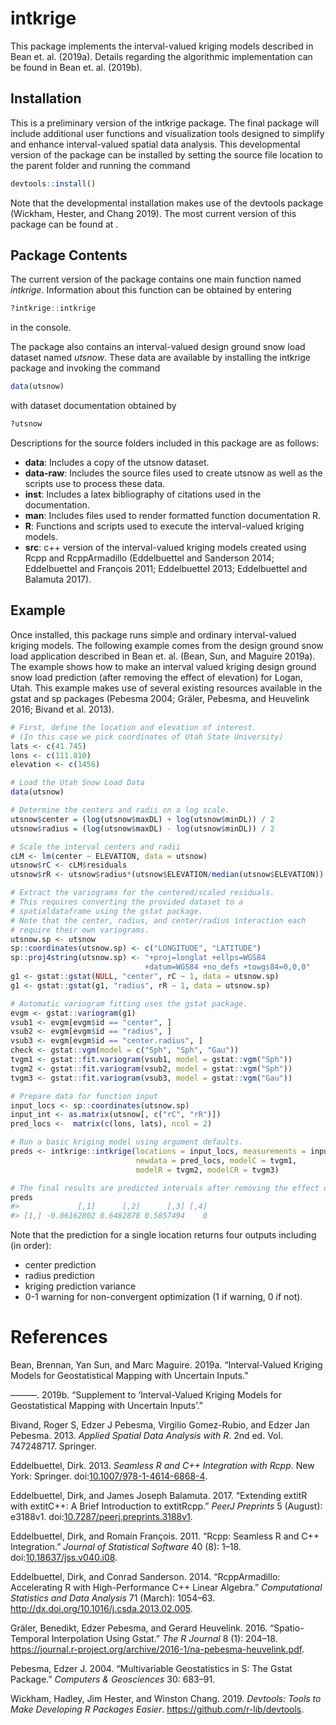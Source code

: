 
<!-- README.md is generated from README.Rmd. Please edit that file -->
intkrige
========

This package implements the interval-valued kriging models described in Bean et. al. (2019a). Details regarding the algorithmic implementation can be found in Bean et. al. (2019b).

Installation
------------

This is a preliminary version of the intkrige package. The final package will include additional user functions and visualization tools designed to simplify and enhance interval-valued spatial data analysis. This developmental version of the package can be installed by setting the source file location to the parent folder and running the command

``` r
devtools::install()
```

Note that the developmental installation makes use of the devtools package (Wickham, Hester, and Chang 2019). The most current version of this package can be found at .

Package Contents
----------------

The current version of the package contains one main function named *intkrige*. Information about this function can be obtained by entering

``` r
?intkrige::intkrige
```

in the console.

The package also contains an interval-valued design ground snow load dataset named *utsnow*. These data are available by installing the intkrige package and invoking the command

``` r
data(utsnow)
```

with dataset documentation obtained by

``` r
?utsnow
```

Descriptions for the source folders included in this package are as follows:

-   **data**: Includes a copy of the utsnow dataset.
-   **data-raw**: Includes the source files used to create utsnow as well as the scripts use to process these data.
-   **inst**: Includes a latex bibliography of citations used in the documentation.
-   **man**: Includes files used to render formatted function documentation R.
-   **R**: Functions and scripts used to execute the interval-valued kriging models.
-   **src**: c++ version of the interval-valued kriging models created using Rcpp and RcppArmadillo (Eddelbuettel and Sanderson 2014; Eddelbuettel and François 2011; Eddelbuettel 2013; Eddelbuettel and Balamuta 2017).

Example
-------

Once installed, this package runs simple and ordinary interval-valued kriging models. The following example comes from the design ground snow load application described in Bean et. al. (Bean, Sun, and Maguire 2019a). The example shows how to make an interval valued kriging design ground snow load prediction (after removing the effect of elevation) for Logan, Utah. This example makes use of several existing resources available in the gstat and sp packages (Pebesma 2004; Gräler, Pebesma, and Heuvelink 2016; Bivand et al. 2013).

``` r
# First, define the location and elevation of interest. 
# (In this case we pick coordinates of Utah State University)
lats <- c(41.745)
lons <- c(111.810)
elevation <- c(1456)

# Load the Utah Snow Load Data
data(utsnow)

# Determine the centers and radii on a log scale.
utsnow$center = (log(utsnow$maxDL) + log(utsnow$minDL)) / 2
utsnow$radius = (log(utsnow$maxDL) - log(utsnow$minDL)) / 2

# Scale the interval centers and radii
cLM <- lm(center ~ ELEVATION, data = utsnow)
utsnow$rC <- cLM$residuals
utsnow$rR <- utsnow$radius*(utsnow$ELEVATION/median(utsnow$ELEVATION))

# Extract the variograms for the centered/scaled residuals. 
# This requires converting the provided dataset to a 
# spatialdataframe using the gstat package. 
# Note that the center, radius, and center/radius interaction each
# require their own variograms. 
utsnow.sp <- utsnow
sp::coordinates(utsnow.sp) <- c("LONGITUDE", "LATITUDE")
sp::proj4string(utsnow.sp) <- "+proj=longlat +ellps=WGS84
                              +datum=WGS84 +no_defs +towgs84=0,0,0"
g1 <- gstat::gstat(NULL, "center", rC ~ 1, data = utsnow.sp)
g1 <- gstat::gstat(g1, "radius", rR ~ 1, data = utsnow.sp)

# Automatic variogram fitting uses the gstat package. 
evgm <- gstat::variogram(g1)
vsub1 <- evgm[evgm$id == "center", ]
vsub2 <- evgm[evgm$id == "radius", ]
vsub3 <- evgm[evgm$id == "center.radius", ]
check <- gstat::vgm(model = c("Sph", "Sph", "Gau"))
tvgm1 <- gstat::fit.variogram(vsub1, model = gstat::vgm("Sph"))
tvgm2 <- gstat::fit.variogram(vsub2, model = gstat::vgm("Sph"))
tvgm3 <- gstat::fit.variogram(vsub3, model = gstat::vgm("Gau"))

# Prepare data for function input
input_locs <- sp::coordinates(utsnow.sp)
input_int <- as.matrix(utsnow[, c("rC", "rR")])
pred_locs <-  matrix(c(lons, lats), ncol = 2)

# Run a basic kriging model using argument defaults. 
preds <- intkrige::intkrige(locations = input_locs, measurements = input_int, 
                            newdata = pred_locs, modelC = tvgm1, 
                            modelR = tvgm2, modelCR = tvgm3)

# The final results are predicted intervals after removing the effect of elevation.  
preds
#>             [,1]      [,2]      [,3] [,4]
#> [1,] -0.06162802 0.6482878 0.5857494    0
```

Note that the prediction for a single location returns four outputs including (in order):

-   center prediction
-   radius prediction
-   kriging prediction variance
-   0-1 warning for non-convergent optimization (1 if warning, 0 if not).

References
==========

Bean, Brennan, Yan Sun, and Marc Maguire. 2019a. “Interval-Valued Kriging Models for Geostatistical Mapping with Uncertain Inputs.”

———. 2019b. “Supplement to ‘Interval-Valued Kriging Models for Geostatistical Mapping with Uncertain Inputs’.”

Bivand, Roger S, Edzer J Pebesma, Virgilio Gomez-Rubio, and Edzer Jan Pebesma. 2013. *Applied Spatial Data Analysis with R*. 2nd ed. Vol. 747248717. Springer.

Eddelbuettel, Dirk. 2013. *Seamless R and C++ Integration with Rcpp*. New York: Springer. doi:[10.1007/978-1-4614-6868-4](https://doi.org/10.1007/978-1-4614-6868-4).

Eddelbuettel, Dirk, and James Joseph Balamuta. 2017. “Extending extitR with extitC++: A Brief Introduction to extitRcpp.” *PeerJ Preprints* 5 (August): e3188v1. doi:[10.7287/peerj.preprints.3188v1](https://doi.org/10.7287/peerj.preprints.3188v1).

Eddelbuettel, Dirk, and Romain François. 2011. “Rcpp: Seamless R and C++ Integration.” *Journal of Statistical Software* 40 (8): 1–18. doi:[10.18637/jss.v040.i08](https://doi.org/10.18637/jss.v040.i08).

Eddelbuettel, Dirk, and Conrad Sanderson. 2014. “RcppArmadillo: Accelerating R with High-Performance C++ Linear Algebra.” *Computational Statistics and Data Analysis* 71 (March): 1054–63. <http://dx.doi.org/10.1016/j.csda.2013.02.005>.

Gräler, Benedikt, Edzer Pebesma, and Gerard Heuvelink. 2016. “Spatio-Temporal Interpolation Using Gstat.” *The R Journal* 8 (1): 204–18. <https://journal.r-project.org/archive/2016-1/na-pebesma-heuvelink.pdf>.

Pebesma, Edzer J. 2004. “Multivariable Geostatistics in S: The Gstat Package.” *Computers & Geosciences* 30: 683–91.

Wickham, Hadley, Jim Hester, and Winston Chang. 2019. *Devtools: Tools to Make Developing R Packages Easier*. <https://github.com/r-lib/devtools>.
